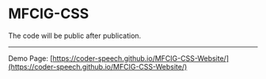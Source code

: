 # MFCIG-CSS

The code will be public after publication.

<hr>

Demo Page: [https://coder-speech.github.io/MFCIG-CSS-Website/](https://coder-speech.github.io/MFCIG-CSS-Website/)
